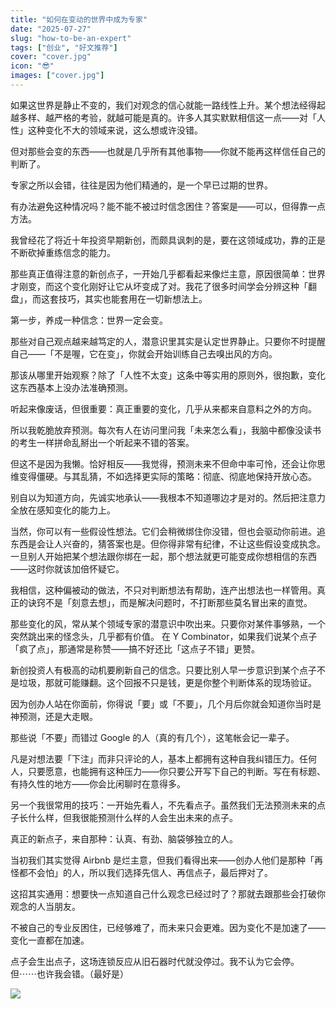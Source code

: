 ```yaml
---
title: "如何在变动的世界中成为专家"
date: "2025-07-27"
slug: "how-to-be-an-expert"
tags: ["创业", "好文推荐"]
cover: "cover.jpg"
icon: "😎"
images: ["cover.jpg"]
---
```

如果这世界是静止不变的，我们对观念的信心就能一路线性上升。某个想法经得起越多样、越严格的考验，就越可能是真的。许多人其实默默相信这一点——对「人性」这种变化不大的领域来说，这么想或许没错。



但对那些会变的东西——也就是几乎所有其他事物——你就不能再这样信任自己的判断了。



专家之所以会错，往往是因为他们精通的，是一个早已过期的世界。



有办法避免这种情况吗？能不能不被过时信念困住？答案是——可以，但得靠一点方法。



我曾经花了将近十年投资早期新创，而颇具讽刺的是，要在这领域成功，靠的正是不断砍掉重练信念的能力。



那些真正值得注意的新创点子，一开始几乎都看起来像烂主意，原因很简单：世界才刚变，而这个变化刚好让它从坏变成了对。我花了很多时间学会分辨这种「翻盘」，而这套技巧，其实也能套用在一切新想法上。



第一步，养成一种信念：世界一定会变。



那些对自己观点越来越笃定的人，潜意识里其实是认定世界静止。只要你不时提醒自己——「不是喔，它在变」，你就会开始训练自己去嗅出风的方向。



那该从哪里开始观察？除了「人性不太变」这条中等实用的原则外，很抱歉，变化这东西基本上没办法准确预测。



听起来像废话，但很重要：真正重要的变化，几乎从来都来自意料之外的方向。



所以我乾脆放弃预测。每次有人在访问里问我「未来怎么看」，我脑中都像没读书的考生一样拼命乱掰出一个听起来不错的答案。



但这不是因为我懒。恰好相反——我觉得，预测未来不但命中率可怜，还会让你思维变得僵硬。与其乱猜，不如选择更实际的策略：彻底、彻底地保持开放心态。



别自以为知道方向，先诚实地承认——我根本不知道哪边才是对的。然后把注意力全放在感知变化的能力上。



当然，你可以有一些假设性想法。它们会稍微绑住你没错，但也会驱动你前进。追东西是会让人兴奋的，猜答案也是。但你得非常有纪律，不让这些假设变成执念。
一旦别人开始把某个想法跟你绑在一起，那个想法就更可能变成你想相信的东西——这时你就该加倍怀疑它。



我相信，这种偏被动的做法，不只对判断想法有帮助，连产出想法也一样管用。真正的诀窍不是「刻意去想」，而是解决问题时，不打断那些莫名冒出来的直觉。



那些变化的风，常从某个领域专家的潜意识中吹出来。只要你对某件事够熟，一个突然跳出来的怪念头，几乎都有价值。
在 Y Combinator，如果我们说某个点子「疯了点」，那通常是称赞——搞不好还比「这点子不错」更赞。



新创投资人有极高的动机要刷新自己的信念。只要比别人早一步意识到某个点子不是垃圾，那就可能赚翻。这个回报不只是钱，更是你整个判断体系的现场验证。



因为创办人站在你面前，你得说「要」或「不要」，几个月后你就会知道你当时是神预测，还是大走眼。



那些说「不要」而错过 Google 的人（真的有几个），这笔帐会记一辈子。



凡是对想法要「下注」而非只评论的人，基本上都拥有这种自我纠错压力。任何人，只要愿意，也能拥有这种压力——你只要公开写下自己的判断。写在有标题、有持久性的地方——你会比闲聊时在意得多。



另一个我很常用的技巧：一开始先看人，不先看点子。虽然我们无法预测未来的点子长什么样，但我很能预测什么样的人会生出未来的点子。



真正的新点子，来自那种：认真、有劲、脑袋够独立的人。



当初我们其实觉得 Airbnb 是烂主意，但我们看得出来——创办人他们是那种「再怪都不会怕」的人，所以我们选择先信人、再信点子，最后押对了。



这招其实通用：想要快一点知道自己什么观念已经过时了？那就去跟那些会打破你观念的人当朋友。



不被自己的专业反困住，已经够难了，而未来只会更难。因为变化不是加速了——变化一直都在加速。



点子会生出点子，这场连锁反应从旧石器时代就没停过。我不认为它会停。
但⋯⋯也许我会错。（最好是）




![](https://prod-files-secure.s3.us-west-2.amazonaws.com/112d0858-5090-4d34-a606-b75eb8d65fd2/46476355-9cf3-4e99-9b7a-3531bc426380/1000202064.png?X-Amz-Algorithm=AWS4-HMAC-SHA256&X-Amz-Content-Sha256=UNSIGNED-PAYLOAD&X-Amz-Credential=ASIAZI2LB46636OK3X3B%2F20251023%2Fus-west-2%2Fs3%2Faws4_request&X-Amz-Date=20251023T101526Z&X-Amz-Expires=3600&X-Amz-Security-Token=IQoJb3JpZ2luX2VjEIr%2F%2F%2F%2F%2F%2F%2F%2F%2F%2FwEaCXVzLXdlc3QtMiJHMEUCIQDq8PWSy0zN%2BFjx5qmh2FVqLA7tvPxLKSnSwlNXPo9gOQIgOWpcR0PnxTwh2paaLdFAFzw5GCaczKqrDq%2B7xwLCZT0q%2FwMIQxAAGgw2Mzc0MjMxODM4MDUiDK7klzjN6Ajffh0KuSrcAxpfhE6lKhkUsPZIx4hLwZvC3XZ1FrvvXQSNu4q6BS1Tu9pif8y%2BGy4g2WkAU6cR84LMPkVhBq0anN3OmEbMRL6jsVEVM3jIsEh%2B%2Bkl4CKF6kI9RYrER1R%2BFomZePdv3nNv7yuypQJWHWG5ZYdZxi0x6xwyutkaIDUYGwWtRV%2BWM4ECWne4LGtpxKQdPIPkwGTCdXzztuZJJdQ3jUDKge%2BGBX51Jxd%2B4Xxbm1YGkyhmPbpXlFNQ75NwY9zMH7mqfwgAGgbmqm%2BJ%2BePKbNxWAW1UdCrO4jVtclLjSa%2BE6RfWUED%2BvcJZR3o6NPCfELpfzp0F2leRRDOgARhgbdx1UCqlze5oduCUbvuTxOnQITUnJt4%2BwkIqov4xsUdwVFDK4UxH0mY%2F6%2B1HebadFuZuMRaYnwA5BNw44eIM5ItdhzNhyyBQqXxX8ElnLaJLiRCWP%2Fp8w7GayZv67w4ufktysoVFpN%2Fhpd%2BklsNBRHzVd2o7TC7H%2F8tmP9kee3ZKk5V6ckKaOpwCRP%2Fy4fG7uWF6m1Y2Yzwjb3MpSprjJZrJS819V%2FB1kvYMXguMEyh9qAzOcAgFWKgpJPxAgzP9BStqyayCPUuPERAmE5jVksMIyNVD%2F7xiG597FjbP3onZjMO%2F158cGOqUBVkfdNsqCh9r%2BrlIfKtRXxIQ%2Bv6zrfb5iG%2BSSRdxw%2FehWqTHC0M9uXKUc0fS8vOeT7KMQbS5LovJv%2Bnekhw4GNHKsRoohNgKLS0aAkczNNrv%2FiK%2BE9Eqn2WgOzaDtiietwKxPQjFb1ERCYwewRnltRc4rzouhQK2IyiwHmVDPa6XmM7AmvsSGjR29u%2FBTH2%2FXnrTMbAOj6FWvFsfLoZd4IHw7vBSA&X-Amz-Signature=2b40d9c4d7743418abdf6975ceddae59f98526ca69e027eabf8e5d96c04c383d&X-Amz-SignedHeaders=host&x-amz-checksum-mode=ENABLED&x-id=GetObject)


